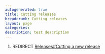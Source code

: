 ```yaml
---
autogenerated: true
title: Cutting releases
breadcrumb: Cutting releases
layout: page
categories: 
description: test description
---
```


1.  REDIRECT [Releases\#Cutting a new release](Releases#Cutting_a_new_release)
